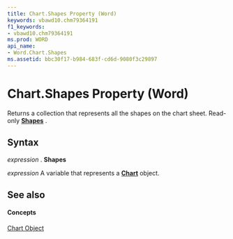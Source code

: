 ```yaml
---
title: Chart.Shapes Property (Word)
keywords: vbawd10.chm79364191
f1_keywords:
- vbawd10.chm79364191
ms.prod: WORD
api_name:
- Word.Chart.Shapes
ms.assetid: bbc30f17-b984-683f-cd6d-9080f3c29897
---
```



# Chart.Shapes Property (Word)

Returns a collection that represents all the shapes on the chart sheet. Read-only  **[Shapes](shapes-object-word.md)** .


## Syntax

 _expression_ . **Shapes**

 _expression_ A variable that represents a **[Chart](chart-object-word.md)** object.


## See also


#### Concepts


[Chart Object](chart-object-word.md)

